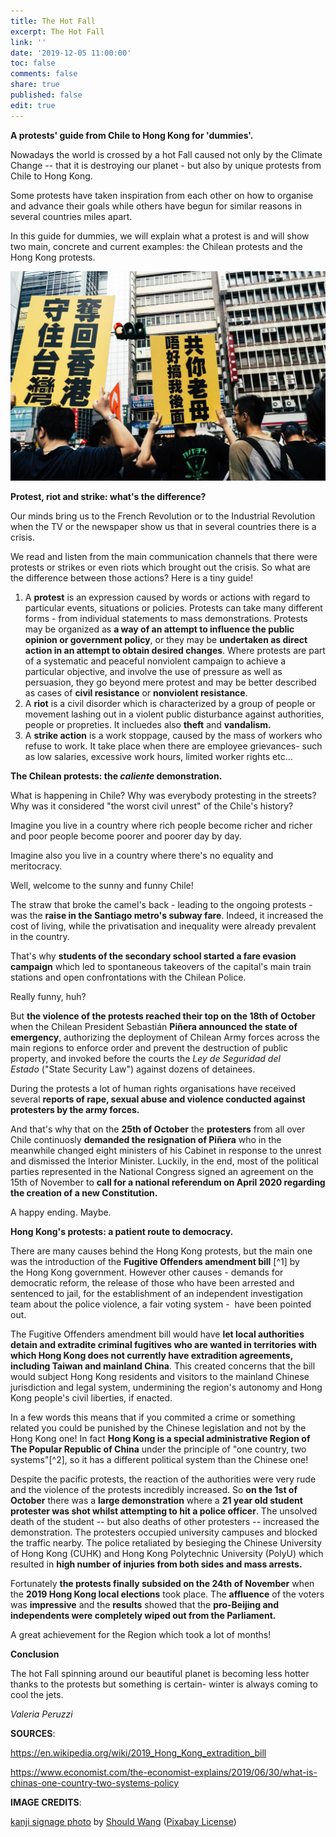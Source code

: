```yaml
---
title: The Hot Fall
excerpt: The Hot Fall
link: ''
date: '2019-12-05 11:00:00'
toc: false
comments: false
share: true
published: false
edit: true
---
```

**A protests' guide from Chile to Hong Kong for 'dummies'.**

Nowadays the world is crossed by a hot Fall caused not only by the Climate Change -- that it is destroying our planet - but also by unique protests from Chile to Hong Kong.

Some protests have taken inspiration from each other on how to organise and advance their goals while others have begun for similar reasons in several countries miles apart.

In this guide for dummies, we will explain what a protest is and will show two main, concrete and current examples: the Chilean protests and the Hong Kong protests.

![Hong Kong protests](/assets/images/should-wang-rlouslz8nyk-riots-unsplash_smaller.jpg)

**Protest, riot and strike: what's the difference?**

Our minds bring us to the French Revolution or to the Industrial Revolution when the TV or the newspaper show us that in several countries there is a crisis.

We read and listen from the main communication channels that there were protests or strikes or even riots which brought out the crisis. So what are the difference between those actions? Here is a tiny guide!

1. A **protest** is an expression caused by words or actions with regard to particular events, situations or policies. Protests can take many different forms - from individual statements to mass demonstrations. Protests may be organized as **a way of an attempt to influence the public opinion or government policy**, or they may be **undertaken as direct action in an attempt to obtain desired changes**. Where protests are part of a systematic and peaceful nonviolent campaign to achieve a particular objective, and involve the use of pressure as well as persuasion, they go beyond mere protest and may be better described as cases of **civil resistance** or **nonviolent resistance**.
2. A **riot** is a civil disorder which is characterized by a group of people or movement lashing out in a violent public disturbance against authorities, people or propreties. It incluedes also **theft** and **vandalism.**
3. A **strike action** is a work stoppage, caused by the mass of workers who refuse to work. It take place when there are employee grievances- such as low salaries, excessive work hours, limited worker rights etc...

**The Chilean protests: the _caliente_ demonstration.**

What is happening in Chile? Why was everybody protesting in the streets? Why was it considered "the worst civil unrest" of the Chile's history?

Imagine you live in a country where rich people become richer and richer and poor people become poorer and poorer day by day.

Imagine also you live in a country where there's no equality and meritocracy.

Well, welcome to the sunny and funny Chile!

The straw that broke the camel's back - leading to the ongoing protests - was the **raise in the Santiago metro's subway fare**. Indeed, it increased the cost of living, while the privatisation and inequality were already prevalent in the country.

That's why **students of the secondary school started a fare evasion campaign** which led to spontaneous takeovers of the capital's main train stations and open confrontations with the Chilean Police.

Really funny, huh?

But **the violence of the protests reached their top on the 18th of October** when the Chilean President Sebastián **Piñera announced the state of emergency**, authorizing the deployment of Chilean Army forces across the main regions to enforce order and prevent the destruction of public property, and invoked before the courts the _Ley de Seguridad del Estado_ ("State Security Law") against dozens of detainees.

During the protests a lot of human rights organisations have received several **reports of rape, sexual abuse and violence conducted against protesters by the army forces.**

And that's why that on the **25th of October** the **protesters** from all over Chile continuosly **demanded the resignation of Piñera** who in the meanwhile changed eight ministers of his Cabinet in response to the unrest and dismissed the Interior Minister. Luckily, in the end, most of the political parties represented in the National Congress signed an agreement on the 15th of November to **call for a national referendum on April 2020 regarding the creation of a new Constitution.**

A happy ending. Maybe.

**Hong Kong's protests: a patient route to democracy.**

There are many causes behind the Hong Kong protests, but the main one was the introduction of the **Fugitive Offenders amendment bill** \[^1] by the Hong Kong government. However other causes - demands for democratic reform, the release of those who have been arrested and sentenced to jail, for the establishment of an independent investigation team about the police violence, a fair voting system -  have been pointed out.

The Fugitive Offenders amendment bill would have **let local authorities detain and extradite criminal fugitives who are wanted in territories with which Hong Kong does not currently have extradition agreements, including Taiwan and mainland China**. This created concerns that the bill would subject Hong Kong residents and visitors to the mainland Chinese jurisdiction and legal system, undermining the region's autonomy and Hong Kong people's civil liberties, if enacted.

In a few words this means that if you commited a crime or something related you could be punished by the Chinese legislation and not by the Hong Kong one! In fact **Hong Kong is a special administrative Region of The Popular Republic of China** under the principle of "one country, two systems"\[^2], so it has a different political system than the Chinese one!

Despite the pacific protests, the reaction of the authorities were very rude and the violence of the protests incredibly increased. So **on the 1st of October** there was a **large demonstration** where a **21 year old student protester was shot whilst attempting to hit a police officer**. The unsolved death of the student -- but also deaths of other protesters -- increased the demonstration. The protesters occupied university campuses and blocked the traffic nearby. The police retaliated by besieging the Chinese University of Hong Kong (CUHK) and Hong Kong Polytechnic University (PolyU) which resulted in **high number of injuries from both sides and mass arrests.**

Fortunately **the protests finally subsided on the 24th of November** when the **2019 Hong Kong local elections** took place. The **affluence** of the voters was **impressive** and the **results** showed that the **pro-Beijing and independents were completely wiped out from the Parliament.**

A great achievement for the Region which took a lot of months!

**Conclusion**

The hot Fall spinning around our beautiful planet is becoming less hotter thanks to the protests but something is certain- winter is always coming to cool the jets.

_Valeria Peruzzi_

**SOURCES**:

<https://en.wikipedia.org/wiki/2019_Hong_Kong_extradition_bill>

<https://www.economist.com/the-economist-explains/2019/06/30/what-is-chinas-one-country-two-systems-policy>

**IMAGE CREDITS**:

[kanji signage photo](https://unsplash.com/photos/rLousLZ8Nyk) by [Should Wang](https://unsplash.com/@shouldwang) ([Pixabay License](https://pixabay.com/it/service/license/))

